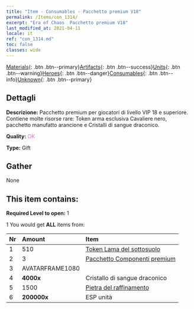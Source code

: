 ```yaml
---
title: "Item - Consumables - Pacchetto premium V18"
permalink: /Items/con_1314/
excerpt: "Era of Chaos  Pacchetto premium V18"
last_modified_at: 2021-04-11
locale: it
ref: "con_1314.md"
toc: false
classes: wide
---
```

 [Materials](/it/Items/){: .btn .btn--primary}[Artifacts](/it/Items/Artifacts/){: .btn .btn--success}[Units](/it/Items/Units/){: .btn .btn--warning}[Heroes](/it/Items/Heroes/){: .btn .btn--danger}[Consumables](/it/Items/Consumables/){: .btn .btn--info}[Unknown](/it/Items/Unknown/){: .btn .btn--primary}

## Dettagli
 **Descrizione:** Pacchetto premium per giocatori di livello VIP 18 e superiore. Contiene molte risorse rare: Token arma esclusiva Cavaliere nero, pacchetto manufatto arancione e Cristalli di sangue draconico.

 **Quality:** <span style="color: #DA70D6">OK</span>

 **Type:** Gift

## Gather

  None

## This item contains:

 **Required Level to open:** 1

 1 You would get **ALL** items  from:

  | Nr | Amount |     Item    |
  |:---|:-------|:------------|
  | 1 | 510 | [Token Lama del sottosuolo](/it/Items/con_979/) | 
  | 2 | 3 | [Pacchetto Componenti premium](/it/Items/con_1363/) | 
  | 3 | AVATARFRAME1080 | 
  | 4 |  **4000x** | Cristallo di sangue draconico |  | 
  | 5 | 1500 | [Pietra del raffinamento](/it/Items/con_814/) | 
  | 6 |  **200000x** | ESP unità |  | 
